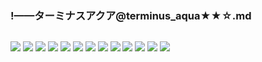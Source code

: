 ### !——ターミナスアクア@terminus_aqua★★☆.md
![]()

![](https://pbs.twimg.com/media/DPjcy10VAAABl1w?format=jpg)
![](https://pbs.twimg.com/media/DPjdAJiVoAAkGif?format=jpg)
![](https://pbs.twimg.com/media/DPjdNrMVAAAh_PB?format=jpg)
![](https://pbs.twimg.com/media/DhWcBEGUwAM9HdK?format=jpg)
![](https://pbs.twimg.com/media/DhWcCEkUcAIIUmh?format=jpg)
![](https://pbs.twimg.com/media/DhWcDgeUEAATurS?format=jpg)
![](https://pbs.twimg.com/media/D0zMqD9VsAETxUW?format=jpg)
![](https://pbs.twimg.com/media/D0zMrXMU0AEpKhI?format=jpg)
![](https://pbs.twimg.com/media/D0zMssFV4AMJM3s?format=jpg)
![](https://pbs.twimg.com/media/D7bTiiLU0AAOs1B?format=jpg)
![](https://pbs.twimg.com/media/D7bTl7SUwAELZSM?format=jpg)
![](https://pbs.twimg.com/media/D7bT-HXVUAA6hig?format=jpg)
![](https://pbs.twimg.com/media/D7bUUJ9VsAEr6ie?format=jpg)
